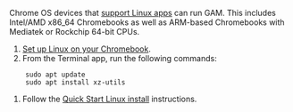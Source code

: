 Chrome OS devices that [support Linux apps](https://support.google.com/chromebook/answer/9145439?hl=en) can run GAM. This includes Intel/AMD x86_64 Chromebooks as well as ARM-based Chromebooks with Mediatek or Rockchip 64-bit CPUs.

1. [Set up Linux on your Chromebook](https://support.google.com/chromebook/answer/9145439?hl=en).
1. From the Terminal app, run the following commands:
```
    sudo apt update
    sudo apt install xz-utils
```
1. Follow the [Quick Start Linux install](https://github.com/jay0lee/GAM#linux--macos) instructions.